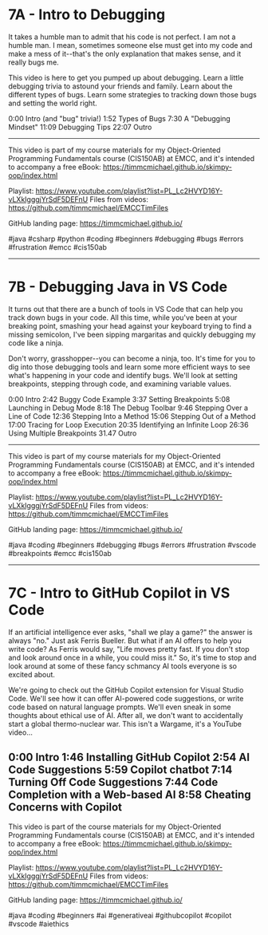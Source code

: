 # 7A - Intro to Debugging

It takes a humble man to admit that his code is not perfect. I am not a humble man. I mean, sometimes someone else must get into my code and make a mess of it--that's the only explanation that makes sense, and it really bugs me. 

This video is here to get you pumped up about debugging. Learn a little debugging trivia to astound your friends and family. Learn about the different types of bugs. Learn some strategies to tracking down those bugs and setting the world right.

0:00 Intro (and "bug" trivia!)
1:52 Types of Bugs
7:30 A "Debugging Mindset"
11:09 Debugging Tips
22:07 Outro

----
This video is part of my course materials for my Object-Oriented Programming Fundamentals course (CIS150AB) at EMCC, and it's intended to accompany a free eBook: https://timmcmichael.github.io/skimpy-oop/index.html

Playlist: https://www.youtube.com/playlist?list=PL_Lc2HVYD16Y-vLXkIgggjYrSdF5DEFnU
Files from videos: https://github.com/timmcmichael/EMCCTimFiles 

GitHub landing page: https://timmcmichael.github.io/

#java #csharp #python #coding #beginners #debugging #bugs #errors #frustration #emcc #cis150ab

---------------------

# 7B - Debugging Java in VS Code

It turns out that there are a bunch of tools in VS Code that can help you track down bugs in your code. All this time, while you've been at your breaking point, smashing your head against your keyboard trying to find a missing semicolon, I've been sipping margaritas and quickly debugging my code like a ninja.

Don't worry, grasshopper--you can become a ninja, too. It's time for you to dig into those debugging tools and learn some more efficient ways to see what's happening in your code and identify bugs. We'll look at setting breakpoints, stepping through code, and examining variable values.

0:00 Intro
2:42 Buggy Code Example
3:37 Setting Breakpoints
5:08 Launching in Debug Mode
8:18 The Debug Toolbar
9:46 Stepping Over a Line of Code
12:36 Stepping Into a Method
15:06 Stepping Out of a Method
17:00 Tracing for Loop Execution
20:35 Identifying an Infinite Loop
26:36 Using Multiple Breakpoints
31.47 Outro

----
This video is part of my course materials for my Object-Oriented Programming Fundamentals course (CIS150AB) at EMCC, and it's intended to accompany a free eBook: https://timmcmichael.github.io/skimpy-oop/index.html

Playlist: https://www.youtube.com/playlist?list=PL_Lc2HVYD16Y-vLXkIgggjYrSdF5DEFnU
Files from videos: https://github.com/timmcmichael/EMCCTimFiles 

GitHub landing page: https://timmcmichael.github.io/

#java #coding #beginners #debugging #bugs #errors #frustration #vscode #breakpoints #emcc #cis150ab

---------------------

# 7C - Intro to GitHub Copilot in VS Code

If an artificial intelligence ever asks, "shall we play a game?" the answer is always "no." Just ask Ferris Bueller. But what if an AI offers to help you write code? As Ferris would say, "Life moves pretty fast. If you don't stop and look around once in a while, you could miss it." So, it's time to stop and look around at some of these fancy schmancy AI tools everyone is so excited about.

We're going to check out the GitHub Copilot extension for Visual Studio Code. We'll see how it can offer AI-powered code suggestions, or write code based on natural language prompts. We'll even sneak in some thoughts about ethical use of AI. After all, we don't want to accidentally start a global thermo-nuclear war. This isn't a Wargame, it's a YouTube video...

0:00 Intro
1:46 Installing GitHub Copilot
2:54 AI Code Suggestions
5:59 Copilot chatbot
7:14 Turning Off Code Suggestions
7:44 Code Completion with a Web-based AI
8:58 Cheating Concerns with Copilot
----
This video is part of the course materials for my Object-Oriented Programming Fundamentals course (CIS150AB) at EMCC, and it's intended to accompany a free eBook: https://timmcmichael.github.io/skimpy-oop/index.html

Playlist: https://www.youtube.com/playlist?list=PL_Lc2HVYD16Y-vLXkIgggjYrSdF5DEFnU
Files from videos: https://github.com/timmcmichael/EMCCTimFiles 

GitHub landing page: https://timmcmichael.github.io/

#java #coding #beginners #ai #generativeai  #githubcopilot  #copilot #vscode #aiethics